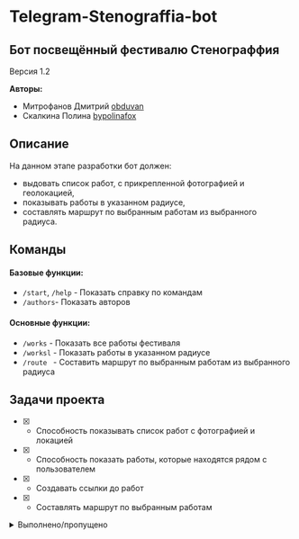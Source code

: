 # Telegram-Stenograffia-bot 

## Бот посвещённый фестивалю Стенограффия

Версия 1.2

**Авторы:**
* Митрофанов Дмитрий [obduvan](https://github.com/obduvan)
* Скалкина Полина [bypolinafox](https://github.com/bypolinafox)

## Описание
На данном этапе разработки бот должен:
* выдовать список работ, с прикрепленной фотографией и геолокацией,
* показывать работы в указанном радиусе,
* составлять маршрут по выбранным работам из выбранного радиуса.

## Команды
#### Базовые функции:
* `/start`, `/help` - Показать справку по командам
* `/authors`- Показать авторов

#### Основные функции:
* `/works` - Показать все работы фестиваля
* `/worksl` - Показать работы в указанном радиусе
* `/route ` - Cоставить маршрут по выбранным работам из выбранного радиуса


## Задачи проекта
- [x] - Способность показывать список работ с фотографией и локацией
- [x] - Способность показать работы, которые находятся рядом с пользователем 
- [x] - Создавать ссылки до работ
- [x] - Cоставлять маршрут по выбранным работам

<details>
<summary>Выполнено/пропущено</summary>
  - [x] README <br>
  - [x] Базовые команды <br>
  - [ ] Подсказки при вызове "/" <br>
</details>
